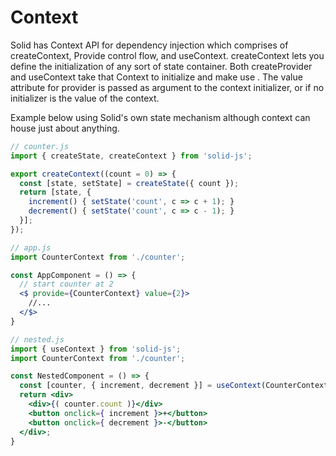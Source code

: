 # Context

Solid has Context API for dependency injection which comprises of createContext, Provide control flow, and useContext. createContext lets you define the initialization of any sort of state container. Both createProvider and useContext take that Context to initialize and make use . The value attribute for provider is passed as argument to the context initializer, or if no initializer is the value of the context.

Example below using Solid's own state mechanism although context can house just about anything.

```jsx
// counter.js
import { createState, createContext } from 'solid-js';

export createContext((count = 0) => {
  const [state, setState] = createState({ count });
  return [state, {
    increment() { setState('count', c => c + 1); }
    decrement() { setState('count', c => c - 1); }
  }];
});

// app.js
import CounterContext from './counter';

const AppComponent = () => {
  // start counter at 2
  <$ provide={CounterContext} value={2}>
    //...
  </$>
}

// nested.js
import { useContext } from 'solid-js';
import CounterContext from './counter';

const NestedComponent = () => {
  const [counter, { increment, decrement }] = useContext(CounterContext);
  return <div>
    <div>{( counter.count )}</div>
    <button onclick={ increment }>+</button>
    <button onclick={ decrement }>-</button>
  </div>;
}
```
